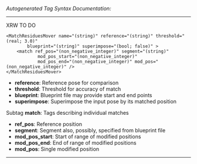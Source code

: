 _Autogenerated Tag Syntax Documentation:_

---
XRW TO DO

```
<MatchResiduesMover name="(string)" reference="(string)" threshold="(real; 3.0)"
        blueprint="(string)" superimpose="(bool; false)" >
    <match ref_pos="(non_negative_integer)" segment="(string)"
            mod_pos_start="(non_negative_integer)"
            mod_pos_end="(non_negative_integer)" mod_pos="(non_negative_integer)" />
</MatchResiduesMover>
```

-   **reference**: Reference pose for comparison
-   **threshold**: Threshold for accuracy of match
-   **blueprint**: Blueprint file may provide start and end points
-   **superimpose**: Superimpose the input pose by its matched position


Subtag **match**:   Tags describing individual matches

-   **ref_pos**: Reference position
-   **segment**: Segment also, possibly, specified from blueprint file
-   **mod_pos_start**: Start of range of modified positions
-   **mod_pos_end**: End of range of modified positions
-   **mod_pos**: Single modified position

---
